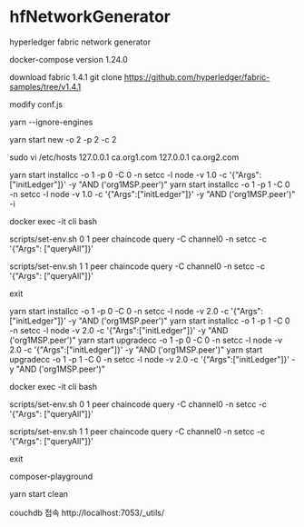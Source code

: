 # hfNetworkGenerator
hyperledger fabric network generator

docker-compose version 1.24.0


download fabric 1.4.1
git clone https://github.com/hyperledger/fabric-samples/tree/v1.4.1


modify
conf.js


yarn --ignore-engines


yarn start new -o 2 -p 2 -c 2




sudo vi /etc/hosts
127.0.0.1       ca.org1.com
127.0.0.1       ca.org2.com



yarn start installcc -o 1 -p 0 -C 0 -n setcc -l node -v 1.0 -c '{"Args":["initLedger"]}' -y "AND ('org1MSP.peer')"
yarn start installcc -o 1 -p 1 -C 0 -n setcc -l node -v 1.0 -c '{"Args":["initLedger"]}' -y "AND ('org1MSP.peer')" -i

docker exec -it cli bash

scripts/set-env.sh 0 1
peer chaincode query -C channel0 -n setcc -c '{"Args": ["queryAll"]}'

scripts/set-env.sh 1 1
peer chaincode query -C channel0 -n setcc -c '{"Args": ["queryAll"]}'

exit

yarn start installcc -o 1 -p 0 -C 0 -n setcc -l node -v 2.0 -c '{"Args":["initLedger"]}' -y "AND ('org1MSP.peer')"
yarn start installcc -o 1 -p 1 -C 0 -n setcc -l node -v 2.0 -c '{"Args":["initLedger"]}' -y "AND ('org1MSP.peer')"
yarn start upgradecc -o 1 -p 0 -C 0 -n setcc -l node -v 2.0 -c '{"Args":["initLedger"]}' -y "AND ('org1MSP.peer')"
yarn start upgradecc -o 1 -p 1 -C 0 -n setcc -l node -v 2.0 -c '{"Args":["initLedger"]}' -y "AND ('org1MSP.peer')"

docker exec -it cli bash

scripts/set-env.sh 0 1
peer chaincode query -C channel0 -n setcc -c '{"Args": ["queryAll"]}'

scripts/set-env.sh 1 1
peer chaincode query -C channel0 -n setcc -c '{"Args": ["queryAll"]}'

exit

composer-playground

yarn start clean



couchdb 접속
http://localhost:7053/_utils/